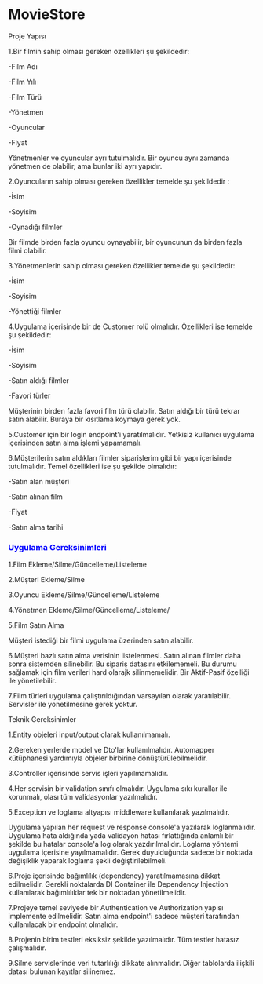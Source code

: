 # MovieStore
Proje Yapısı


1.Bir filmin sahip olması gereken özellikleri şu şekildedir:

-Film Adı

-Film Yılı

-Film Türü

-Yönetmen

-Oyuncular

-Fiyat

Yönetmenler ve oyuncular ayrı tutulmalıdır. Bir oyuncu aynı zamanda yönetmen de olabilir, ama bunlar iki ayrı yapıdır.


2.Oyuncuların sahip olması gereken özellikler temelde şu şekildedir :

-İsim

-Soyisim

-Oynadığı filmler

Bir filmde birden fazla oyuncu oynayabilir, bir oyuncunun da birden fazla filmi olabilir.


3.Yönetmenlerin sahip olması gereken özellikler temelde şu şekildedir:

-İsim

-Soyisim

-Yönettiği filmler

4.Uygulama içerisinde bir de Customer rolü olmalıdır. Özellikleri ise temelde şu şekildedir:

-İsim

-Soyisim

-Satın aldığı filmler

-Favori türler

Müşterinin birden fazla favori film türü olabilir. Satın aldığı bir türü tekrar satın alabilir. Buraya bir kısıtlama koymaya gerek yok.


5.Customer için bir login endpoint'i yaratılmalıdır. Yetkisiz kullanıcı uygulama içerisinden satın alma işlemi yapamamalı.


6.Müşterilerin satın aldıkları filmler siparişlerim gibi bir yapı içerisinde tutulmalıdır. Temel özellikleri ise şu şekilde olmalıdır:

-Satın alan müşteri

-Satın alınan film

-Fiyat

-Satın alma tarihi


<h3 style="color:blue">Uygulama Gereksinimleri</h3>


1.Film Ekleme/Silme/Güncelleme/Listeleme



2.Müşteri Ekleme/Silme



3.Oyuncu Ekleme/Silme/Güncelleme/Listeleme



4.Yönetmen Ekleme/Silme/Güncelleme/Listeleme/



5.Film Satın Alma



Müşteri istediği bir filmi uygulama üzerinden satın alabilir.


6.Müşteri bazlı satın alma verisinin listelenmesi. Satın alınan filmler daha sonra sistemden silinebilir. Bu sipariş datasını etkilememeli. Bu durumu sağlamak için film verileri hard olarajk silinmemelidir. Bir Aktif-Pasif özelliği ile yönetilebilir.



7.Film türleri uygulama çalıştırıldığından varsayılan olarak yaratılabilir. Servisler ile yönetilmesine gerek yoktur.





Teknik Gereksinimler


1.Entity objeleri input/output olarak kullanılmamalı.



2.Gereken yerlerde model ve Dto'lar kullanılmalıdır. Automapper kütüphanesi yardımıyla objeler birbirine dönüştürülebilmelidir.



3.Controller içerisinde servis işleri yapılmamalıdır.



4.Her servisin bir validation sınıfı olmalıdır. Uygulama sıkı kurallar ile korunmalı, olası tüm validasyonlar yazılmalıdır.



5.Exception ve loglama altyapısı middleware kullanılarak yazılmalıdır.



Uygulama yapılan her request ve response console'a yazılarak loglanmalıdır.
Uygulama hata aldığında yada validayon hatası fırlattığında anlamlı bir şekilde bu hatalar console'a log olarak yazdırılmalıdır.
Loglama yöntemi uygulama içerisine yayılmamalıdır. Gerek duyulduğunda sadece bir noktada değişiklik yaparak loglama şekli değiştirilebilmeli.


6.Proje içerisinde bağımlılık (dependency) yaratılmamasına dikkat edilmelidir. Gerekli noktalarda DI Container ile Dependency Injection kullanılarak bağımlılıklar tek bir noktadan yönetilmelidir.



7.Projeye temel seviyede bir Authentication ve Authorization yapısı implemente edilmelidir. Satın alma endpoint'i sadece müşteri tarafından kullanılacak bir endpoint olmalıdır.



8.Projenin birim testleri eksiksiz şekilde yazılmalıdır. Tüm testler hatasız çalışmalıdır.



9.Silme servislerinde veri tutarlılığı dikkate alınmalıdır. Diğer tablolarda ilişkili datası bulunan kayıtlar silinemez.


